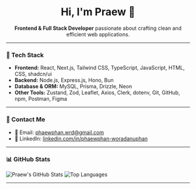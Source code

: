 <h1 align="center">Hi, I'm Praew 👋</h1>

<p align="center">
  <strong>Frontend & Full Stack Developer</strong> passionate about crafting clean and efficient web applications.
</p>

---

### 🚀 Tech Stack

- **Frontend:** React, Next.js, Tailwind CSS, TypeScript, JavaScript, HTML, CSS, shadcn/ui
- **Backend:** Node.js, Express.js, Hono, Bun
- **Database & ORM:** MySQL, Prisma, Drizzle, Neon
- **Other Tools:** Zustand, Zod, Leaflet, Axios, Clerk, dotenv, Git, GitHub, npm, Postman, Figma

---

### 🔗 Contact Me

- 📧 Email: [phaewphan.wrd@gmail.com](mailto:phaewphan.wrd@gmail.com)  
- 💼 LinkedIn: [linkedin.com/in/phaewphan-woradanuphan](https://www.linkedin.com/in/phaewphan-woradanuphan)

---

### 📊 GitHub Stats

![Praew's GitHub Stats](https://github-readme-stats.vercel.app/api?username=praewphan&show_icons=true&theme=tokyonight)
![Top Languages](https://github-readme-stats.vercel.app/api/top-langs/?username=praewphan&layout=compact&theme=tokyonight)

---
